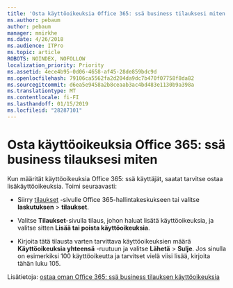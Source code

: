 ```yaml
---
title: 'Osta käyttöoikeuksia Office 365: ssä business tilauksesi miten'
ms.author: pebaum
author: pebaum
manager: mnirkhe
ms.date: 4/26/2018
ms.audience: ITPro
ms.topic: article
ROBOTS: NOINDEX, NOFOLLOW
localization_priority: Priority
ms.assetid: 4ece4b95-0d06-4658-af45-28de859bdc9d
ms.openlocfilehash: 79106ca5562fa2d204da9dc7b470f07758f8da82
ms.sourcegitcommit: d6ea5e9458a2b8ceaab3ac4bd483e1130b9a398a
ms.translationtype: MT
ms.contentlocale: fi-FI
ms.lasthandoff: 01/15/2019
ms.locfileid: "28287101"
---
```

# <a name="how-to-buy-licenses-for-your-office-365-business-subscription"></a>Osta käyttöoikeuksia Office 365: ssä business tilauksesi miten

Kun määrität käyttöoikeuksia Office 365: ssä käyttäjät, saatat tarvitse ostaa lisäkäyttöoikeuksia. Toimi seuraavasti:
  
- Siirry [tilaukset]( https://go.microsoft.com/fwlink/p/?linkid=842054) -sivulle Office 365-hallintakeskukseen tai valitse **laskutuksen** \> **tilaukset**.
    
- Valitse **Tilaukset**-sivulla tilaus, johon haluat lisätä käyttöoikeuksia, ja valitse sitten **Lisää tai poista käyttöoikeuksia**.
    
- Kirjoita tätä tilausta varten tarvittava käyttöoikeuksien määrä **Käyttöoikeuksia yhteensä** -ruutuun ja valitse **Lähetä** \> **Sulje**. Jos sinulla on esimerkiksi 100 käyttöoikeutta ja tarvitset vielä viisi lisää, kirjoita tähän luku 105.
    
Lisätietoja: [ostaa oman Office 365: ssä business tilauksen käyttöoikeuksia](https://support.office.com/article/36081d8d-b3fa-4948-8c34-e217bba825e1)
  

